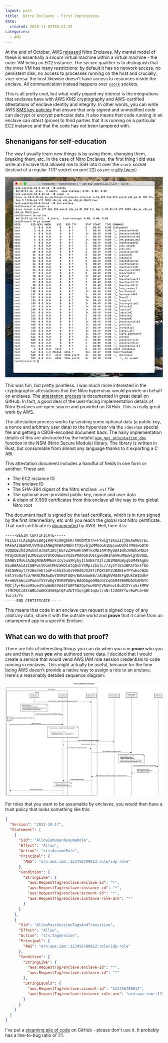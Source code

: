 ```yaml
---
layout: post
title:  Nitro Enclaves - First Impressions
date:
  created: 2020-11-02T03:31:52
categories:
  - AWS
---
```


<!-- more -->

At the end of October, AWS [released][nitro-blog] Nitro Enclaves. My mental model of these is essentially a *secure* virtual machine within a virtual machine - the outer VM being an EC2 instance. The *secure* qualifier is to distinguish that the inner VM has many restrictions: by default it has no network access, no persistent disk, no access to processes running on the host and crucially, vice-versa: the host likewise doesn't have access to resources inside the enclave. All communication instead happens over [`vsock`][vsock] sockets.

This is all pretty cool, but what really piqued my interest is the integrations that enclaves have with AWS KMS cryptography and AWS-certified attestations of enclave identity and integrity. In other words, you can write AWS [KMS key policies][kms-policies] that ensure that only signed and unmodified code can decrypt or encrypt particular data. It also means that code running in an enclave can *attest* (prove) to third parties that it is running on a particular EC2 instance and that the code has not been tampered with.

## Shenanigans for self-education

The way I usually learn new things is by using them, changing them, breaking them, etc. In the case of Nitro Enclaves, the first thing I did was write an Enclave that allowed me to SSH into it over the `vsock` socket (instead of a regular TCP socket on port 22) as per a [silly tweet][tweet]:

![screenshot](/assets/2020-11-02-ssh-enclave.jpeg)

This was fun, but pretty pointless. I was much more interested in the cryptographic attestations that the Nitro hypervisor would provide on behalf on enclaves. The [attestation process][attestation-process] is documented in great detail on GitHub. In fact, a good deal of the user-facing implementation details of Nitro Enclaves are open source and provided on GitHub. This is really great work by AWS.

The attestation process works by sending some optional data (a public key, a nonce and arbitrary user data) to the hypervisor via the `/dev/nsm` special file and getting a CBOR-encoded document back. The hairy implementation details of this are abstracted by the helpful [`nsm_get_attestation_doc`][nsm-get-doc-rust] function in the NSM (Nitro Secure Module) library. The library is written in Rust, but consumable from almost any language thanks to it exporting a C ABI.

This attestation document includes a handful of fields in one form or another. These are:

* The EC2 instance ID
* The enclave ID
* The SHA-384 digest of the Nitro enclave `.eif` file
* The optional user-provided public key, nonce and user data
* A chain of X.509 certificates from this enclave all the way to the global Nitro root

The document itself is signed by the leaf certificate, which is in turn signed by the first intermediary, etc until you reach the global root Nitro certificate. That root certificate is [documented][root-cert-doc] by AWS. Hell, here it is:

```
-----BEGIN CERTIFICATE-----
MIICETCCAZagAwIBAgIRAPkxdWgbkK/hHUbMtOTn+FYwCgYIKoZIzj0EAwMwSTEL
MAkGA1UEBhMCVVMxDzANBgNVBAoMBkFtYXpvbjEMMAoGA1UECwwDQVdTMRswGQYD
VQQDDBJhd3Mubml0cm8tZW5jbGF2ZXMwHhcNMTkxMDI4MTMyODA1WhcNNDkxMDI4
MTQyODA1WjBJMQswCQYDVQQGEwJVUzEPMA0GA1UECgwGQW1hem9uMQwwCgYDVQQL
DANBV1MxGzAZBgNVBAMMEmF3cy5uaXRyby1lbmNsYXZlczB2MBAGByqGSM49AgEG
BSuBBAAiA2IABPwCVOumCMHzaHDimtqQvkY4MpJzbolL//Zy2YlES1BR5TSksfbb
48C8WBoyt7F2Bw7eEtaaP+ohG2bnUs990d0JX28TcPQXCEPZ3BABIeTPYwEoCWZE
h8l5YoQwTcU/9KNCMEAwDwYDVR0TAQH/BAUwAwEB/zAdBgNVHQ4EFgQUkCW1DdkF
R+eWw5b6cp3PmanfS5YwDgYDVR0PAQH/BAQDAgGGMAoGCCqGSM49BAMDA2kAMGYC
MQCjfy+Rocm9Xue4YnwWmNJVA44fA0P5W2OpYow9OYCVRaEevL8uO1XYru5xtMPW
rfMCMQCi85sWBbJwKKXdS6BptQFuZbT73o/gBh1qUxl/nNr12UO8Yfwr6wPLb+6N
IwLz3/Y=
-----END CERTIFICATE-----
```

This means that code in an enclave can request a signed copy of any arbitrary data, share it with the outside world and **prove** that it came from an untampered app in a specific Enclave.

## What can we do with that proof?

There are lots of interesting things you can do when you can **prove** who you are and that it was **you** who authored some data. I decided that I would create a service that would vend AWS IAM role session credentials to code running in enclaves. This might actually be useful, because for the time being AWS doesn't provide a native way to assign a role to an enclave. Here's a reasonably detailed sequence diagram:

![screenshot](/assets/2020-11-02-sequence-diagram.png)

For roles that you want to be assumable by enclaves, you would then have a trust policy that looks something like this:

```json
{
  "Version": "2012-10-17",
  "Statement": [
    {
      "Sid": "AllowIamUserAssumeRole",
      "Effect": "Allow",
      "Action": "sts:AssumeRole",
      "Principal": {
        "AWS": "arn:aws:iam::123456789012:role/idp-role"
      },
      "Condition": {
        "StringLike": {
          "aws:RequestTag/enclave:enclave-id": "*",
          "aws:RequestTag/enclave:instance-id": "*",
          "aws:RequestTag/enclave:account-id": "*",
          "aws:RequestTag/enclave:instance-role-arn": "*"
        }
      }
    },
    {
      "Sid": "AllowPassSessionTagsAndTransitive",
      "Effect": "Allow",
      "Action": "sts:TagSession",
      "Principal": {
        "AWS": "arn:aws:iam::123456789012:role/idp-role"
      },
      "Condition": {
        "StringLike": {
          "aws:RequestTag/enclave:enclave-id": "*",
          "aws:RequestTag/enclave:instance-id": "*"
        },
        "StringEquals": {
          "aws:RequestTag/enclave:account-id": "123456789012",
          "aws:RequestTag/enclave:instance-role-arn": "arn:aws:iam::123456789012:role/instance-role"
        }
      }
    }
  ]
}
```

I've put a [steaming pile of code][code] on GitHub - please don't use it. It probably has a line-to-bug ratio of 1:1.

[nitro-blog]: https://aws.amazon.com/blogs/aws/aws-nitro-enclaves-isolated-ec2-environments-to-process-confidential-data/

[vsock]: https://man7.org/linux/man-pages/man7/vsock.7.html
[kms-policies]: https://docs.aws.amazon.com/enclaves/latest/user/kms.html
[tweet]: https://twitter.com/__steele/status/1321696473919074304
[attestation-process]: https://github.com/aws/aws-nitro-enclaves-nsm-api/blob/main/docs/attestation_process.md
[nsm-get-doc-rust]: https://github.com/aws/aws-nitro-enclaves-nsm-api/blob/bf5c9f2edb04ede2f5bbe1cb930d8d7c795bea8b/nsm-lib/src/lib.rs#L218
[root-cert-doc]: https://docs.aws.amazon.com/enclaves/latest/user/verify-root.html#validation-process
[code]: https://github.com/aidansteele/freedumb


